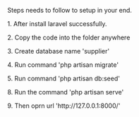 
<p>Steps needs to follow to setup in your end.</p>
<p>1. After install laravel successfully.</p>
<p>2. Copy the code into the folder anywhere</p>
<p>3. Create database name 'supplier'</p>
<p>4. Run command 'php artisan migrate'</p>
<p>5. Run command 'php artisan db:seed'</p>
<p>8. Run the command 'php artisan serve'</p>
<p>9. Then oprn url 'http://127.0.0.1:8000/' </p>
                
